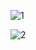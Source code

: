 ![1](https://user-images.githubusercontent.com/72884630/161422478-90971823-073a-4edd-9f7d-6f18a76a6199.PNG)

![2](https://user-images.githubusercontent.com/72884630/161422503-b6d7b958-8cde-46f1-8fb5-e0675ab8cb39.PNG)
